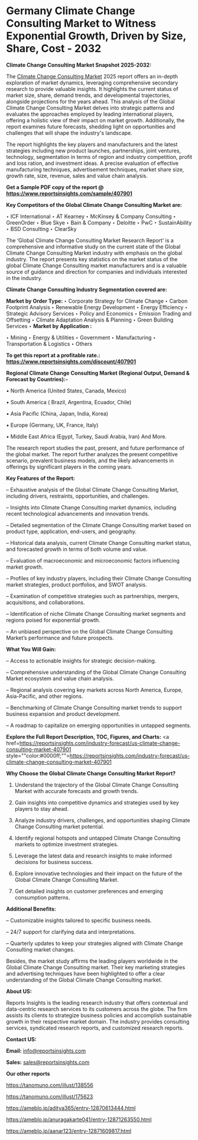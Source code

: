 # Germany Climate Change Consulting Market to Witness Exponential Growth, Driven by Size, Share, Cost - 2032

<strong>Climate Change Consulting Market Snapshot 2025-2032:</strong>

The <a href=https://www.reportsinsights.com/sample/407901>Climate Change Consulting Market</a> 2025 report offers an in-depth exploration of market dynamics, leveraging comprehensive secondary research to provide valuable insights. It highlights the current status of market size, share, demand trends, and developmental trajectories, alongside projections for the years ahead. This analysis of the Global Climate Change Consulting Market delves into strategic patterns and evaluates the approaches employed by leading international players, offering a holistic view of their impact on market growth. Additionally, the report examines future forecasts, shedding light on opportunities and challenges that will shape the industry's landscape.

The report highlights the key players and manufacturers and the latest strategies including new product launches, partnerships, joint ventures, technology, segmentation in terms of region and industry competition, profit and loss ration, and investment ideas. A precise evaluation of effective manufacturing techniques, advertisement techniques, market share size, growth rate, size, revenue, sales and value chain analysis.

<strong>Get a Sample PDF copy of the report @ <a href=https://www.reportsinsights.com/sample/407901 style=color:#0000ff;>https://www.reportsinsights.com/sample/407901</a></strong>

<strong>Key Competitors of the Global Climate Change Consulting Market are:</strong>

‣ ICF International
‣ AT Kearney
‣ McKinsey & Company Consulting
‣ GreenOrder
‣ Blue Skye
‣ Bain & Company
‣ Deloitte
‣ PwC
‣ SustainAbility
‣ BSD Consulting
‣ ClearSky

The ‘Global Climate Change Consulting Market Research Report’ is a comprehensive and informative study on the current state of the Global Climate Change Consulting Market industry with emphasis on the global industry. The report presents key statistics on the market status of the global Climate Change Consulting market manufacturers and is a valuable source of guidance and direction for companies and individuals interested in the industry.

<strong>Climate Change Consulting Industry Segmentation covered are:</strong>

<strong>Market by Order Type: </strong>
‣ Corporate Strategy for Climate Change
‣ Carbon Footprint Analysis
‣ Renewable Energy Development
‣ Energy Efficiency
‣ Strategic Advisory Services
‣ Policy and Economics
‣ Emission Trading and Offsetting
‣ Climate Adaptation Analysis & Planning
‣ Green Building Services
‣ 
<strong>Market by Application :</strong>

‣ Mining
‣ Energy & Utilities
‣ Government
‣ Manufacturing
‣ Transportation & Logistics
‣ Others

<strong>To get this report at a profitable rate.: <a href=https://www.reportsinsights.com/discount/407901 style=color:#0000ff;>https://www.reportsinsights.com/discount/407901</a></strong>

<strong>Regional Climate Change Consulting Market (Regional Output, Demand &amp; Forecast by Countries):-</strong>

• North America (United States, Canada, Mexico)

• South America ( Brazil, Argentina, Ecuador, Chile)

• Asia Pacific (China, Japan, India, Korea)

• Europe (Germany, UK, France, Italy)

• Middle East Africa (Egypt, Turkey, Saudi Arabia, Iran) And More.

The research report studies the past, present, and future performance of the global market. The report further analyzes the present competitive scenario, prevalent business models, and the likely advancements in offerings by significant players in the coming years.

<strong>Key Features of the Report:</strong>

– Exhaustive analysis of the Global Climate Change Consulting Market, including drivers, restraints, opportunities, and challenges.

– Insights into Climate Change Consulting market dynamics, including recent technological advancements and innovation trends.

– Detailed segmentation of the Climate Change Consulting market based on product type, application, end-users, and geography.

– Historical data analysis, current Climate Change Consulting market status, and forecasted growth in terms of both volume and value.

– Evaluation of macroeconomic and microeconomic factors influencing market growth.

– Profiles of key industry players, including their Climate Change Consulting market strategies, product portfolios, and SWOT analysis.

– Examination of competitive strategies such as partnerships, mergers, acquisitions, and collaborations.

– Identification of niche Climate Change Consulting market segments and regions poised for exponential growth.

– An unbiased perspective on the Global Climate Change Consulting Market’s performance and future prospects.

<strong>What You Will Gain:</strong>

– Access to actionable insights for strategic decision-making.

– Comprehensive understanding of the Global Climate Change Consulting Market ecosystem and value chain analysis.

– Regional analysis covering key markets across North America, Europe, Asia-Pacific, and other regions.

– Benchmarking of Climate Change Consulting market trends to support business expansion and product development.

– A roadmap to capitalize on emerging opportunities in untapped segments.

<strong>Explore the Full Report Description, TOC, Figures, and Charts:</strong>
<a href=https://reportsinsights.com/industry-forecast/us-climate-change-consulting-market-407901 style=""color:#0000ff;"">https://reportsinsights.com/industry-forecast/us-climate-change-consulting-market-407901</a>

<strong>Why Choose the Global Climate Change Consulting Market Report?</strong>

1. Understand the trajectory of the Global Climate Change Consulting Market with accurate forecasts and growth trends.

2. Gain insights into competitive dynamics and strategies used by key players to stay ahead.

3. Analyze industry drivers, challenges, and opportunities shaping Climate Change Consulting market potential.

4. Identify regional hotspots and untapped Climate Change Consulting markets to optimize investment strategies.

5. Leverage the latest data and research insights to make informed decisions for business success.

6. Explore innovative technologies and their impact on the future of the Global Climate Change Consulting Market.

7. Get detailed insights on customer preferences and emerging consumption patterns.

<strong>Additional Benefits:</strong>

– Customizable insights tailored to specific business needs.

– 24/7 support for clarifying data and interpretations.

– Quarterly updates to keep your strategies aligned with Climate Change Consulting market changes.

Besides, the market study affirms the leading players worldwide in the Global Climate Change Consulting market. Their key marketing strategies and advertising techniques have been highlighted to offer a clear understanding of the Global Climate Change Consulting market.

<strong><strong>About US</strong>:</strong>

Reports Insights is the leading research industry that offers contextual and data-centric research services to its customers across the globe. The firm assists its clients to strategize business policies and accomplish sustainable growth in their respective market domain. The industry provides consulting services, syndicated research reports, and customized research reports.

<strong>Contact US:</strong>

<p class=><b>Email:</b> <a href=mailto:info@reportsinsights.com>info@reportsinsights.com</a></p>
<p class=><b>Sales:</b> <a href=mailto:sales@reportsinsights.com>sales@reportsinsights.com</a></p>

<strong>Our other reports</strong>

<a href=https://tanomuno.com/illust/138556>https://tanomuno.com/illust/138556</a>

<a href=https://tanomuno.com/illust/175623>https://tanomuno.com/illust/175623</a>

<a href=https://ameblo.jp/aditya365/entry-12870613444.html>https://ameblo.jp/aditya365/entry-12870613444.html</a>

<a href=https://ameblo.jp/anuragakarte041/entry-12871263550.html>https://ameblo.jp/anuragakarte041/entry-12871263550.html</a>

<a href=https://ameblo.jp/aanar123/entry-12871609817.html>https://ameblo.jp/aanar123/entry-12871609817.html</a>
